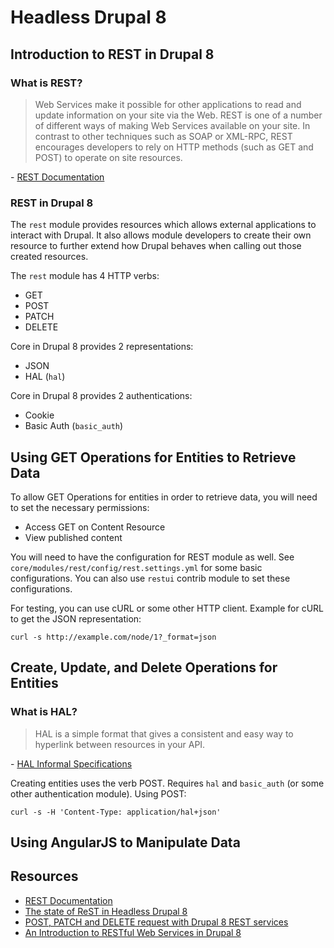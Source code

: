 # Headless Drupal 8

## Introduction to REST in Drupal 8

### What is REST?

> Web Services make it possible for other applications to read and update information on your site via the Web. REST is one of a number of different ways of making Web Services available on your site. In contrast to other techniques such as SOAP or XML-RPC, REST encourages developers to rely on HTTP methods (such as GET and POST) to operate on site resources.

\- [REST Documentation](https://www.drupal.org/documentation/modules/rest)

### REST in Drupal 8

The `rest` module provides resources which allows external applications to interact with Drupal. It also allows module developers to create their own resource to further extend how Drupal behaves when calling out those created resources.

The `rest` module has 4 HTTP verbs:

* GET
* POST
* PATCH
* DELETE

Core in Drupal 8 provides 2 representations:

* JSON
* HAL (`hal`)

Core in Drupal 8 provides 2 authentications:

* Cookie
* Basic Auth (`basic_auth`)

## Using GET Operations for Entities to Retrieve Data

To allow GET Operations for entities in order to retrieve data, you will need to set the necessary permissions:

* Access GET on Content Resource
* View published content

You will need to have the configuration for REST module as well. See `core/modules/rest/config/rest.settings.yml` for some basic configurations. You can also use `restui` contrib module to set these configurations.

For testing, you can use cURL or some other HTTP client. Example for cURL to get the JSON representation:

`curl -s http://example.com/node/1?_format=json`

## Create, Update, and Delete Operations for Entities

### What is HAL?

> HAL is a simple format that gives a consistent and easy way to hyperlink between resources in your API.

\- [HAL Informal Specifications](http://stateless.co/hal_specification.html)

Creating entities uses the verb POST. Requires `hal` and `basic_auth` (or some other authentication module). Using POST:

`curl -s -H 'Content-Type: application/hal+json'`
## Using AngularJS to Manipulate Data
## Resources

* [REST Documentation](https://www.drupal.org/documentation/modules/rest)
* [The state of ReST in Headless Drupal 8](http://build2be.com/content/state-rest-headless-drupal-8)
* [POST, PATCH and DELETE request with Drupal 8 REST services](http://tntfoss-vivekvpandya.rhcloud.com/node/40)
* [An Introduction to RESTful Web Services in Drupal 8](https://dev.acquia.com/blog/introduction-restful-web-services-drupal-8)
